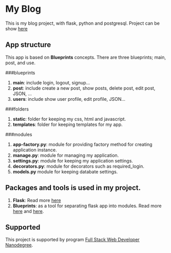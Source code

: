 My Blog
=========================
This is my blog project, with flask, python and postgresql. Project can be show [here](http://blog-blog1994.rhcloud.com/)

App structure
---------------------
This app is based on __Blueprints__ concepts. There are three blueprints; main, post, and use.

###blueprints
1. __main__: include login, logout, signup...
2. __post__: include create a new post, show posts, delete post, edit post, JSON, ...
3. __users__: include show user profile, edit profile, JSON...

###folders
1. __static__: folder for keeping my css, html and javascript.
2. __templates__: folder for keeping templates for my app.

###modules
1. __app-factory.py__: module for providing factory method for creating application instance.
2. __manage.py__: module for managing my application.
3. __settings.py__: module for keeping my application settings.
4. __decorators.py__: module for decorators such as required_login.
5. __models.py__ module for keeping databate settings.


Packages and tools is used in my project.
-------------------------------
1. __Flask__: Read more [here](http://flask.pocoo.org/)
2. __Blueprints__: as a tool for separating flask app into modules. Read more [here](http://flask.pocoo.org/docs/0.11/blueprints/) and [here](http://exploreflask.com/en/latest/blueprints.html).

Supported
-----------
This project is supported by program [Full Stack Web Developer Nanodegree](https://goo.gl/1Uuh8A).
